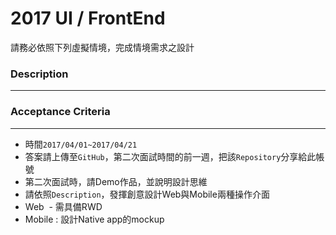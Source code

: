 # 2017 UI / FrontEnd
請務必依照下列虛擬情境，完成情境需求之設計
### Description
***


### Acceptance Criteria
***
- 時間`2017/04/01~2017/04/21`
- 答案請上傳至`GitHub`，第二次面試時間的前一週，把該`Repository`分享給此帳號
- 第二次面試時，請Demo作品，並說明設計思維
- 請依照`Description`，發揮創意設計Web與Mobile兩種操作介面
- Web
  - 需具備RWD
- Mobile : 設計Native app的mockup

